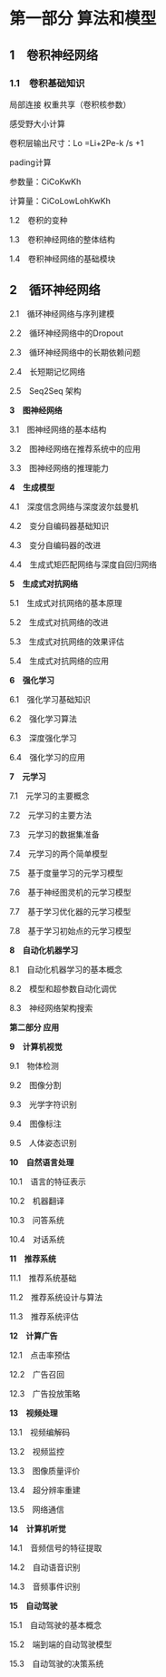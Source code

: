 # 第一部分 算法和模型 

## 1　卷积神经网络 

### 1.1　卷积基础知识

局部连接 权重共享（卷积核参数）

感受野大小计算

卷积层输出尺寸：Lo =Li+2Pe-k /s  +1

pading计算

参数量：CiCoKwKh

计算量：CiCoLowLohKwKh

1.2　卷积的变种

1.3　卷积神经网络的整体结构

1.4　卷积神经网络的基础模块



## 2　循环神经网络 

2.1　循环神经网络与序列建模

2.2　循环神经网络中的Dropout

2.3　循环神经网络中的长期依赖问题

2.4　长短期记忆网络

2.5　Seq2Seq 架构



**3　图神经网络**

3.1　图神经网络的基本结构

3.2　图神经网络在推荐系统中的应用

3.3　图神经网络的推理能力



**4　生成模型**

4.1　深度信念网络与深度波尔兹曼机

4.2　变分自编码器基础知识

4.3　变分自编码器的改进

4.4　生成式矩匹配网络与深度自回归网络



**5　生成式对抗网络**

5.1　生成式对抗网络的基本原理

5.2　生成式对抗网络的改进

5.3　生成式对抗网络的效果评估

5.4　生成式对抗网络的应用



**6　强化学习**

6.1　强化学习基础知识

6.2　强化学习算法

6.3　深度强化学习

6.4　强化学习的应用



**7　元学习**

7.1　元学习的主要概念

7.2　元学习的主要方法

7.3　元学习的数据集准备

7.4　元学习的两个简单模型

7.5　基于度量学习的元学习模型

7.6　基于神经图灵机的元学习模型

7.7　基于学习优化器的元学习模型

7.8　基于学习初始点的元学习模型



**8　自动化机器学习**

8.1　自动化机器学习的基本概念

8.2　模型和超参数自动化调优

8.3　神经网络架构搜索



**第二部分 应用**

**9　计算机视觉**

9.1　物体检测

9.2　图像分割

9.3　光学字符识别

9.4　图像标注

9.5　人体姿态识别



**10　自然语言处理**

10.1　语言的特征表示

10.2　机器翻译

10.3　问答系统

10.4　对话系统



**11　推荐系统**

11.1　推荐系统基础

11.2　推荐系统设计与算法

11.3　推荐系统评估



**12　计算广告**

12.1　点击率预估

12.2　广告召回

12.3　广告投放策略



**13　视频处理**

13.1　视频编解码

13.2　视频监控

13.3　图像质量评价

13.4　超分辨率重建

13.5　网络通信



**14　计算机听觉**

14.1　音频信号的特征提取

14.2　自动语音识别

14.3　音频事件识别



**15　自动驾驶**

15.1　自动驾驶的基本概念

15.2　端到端的自动驾驶模型

15.3　自动驾驶的决策系统




